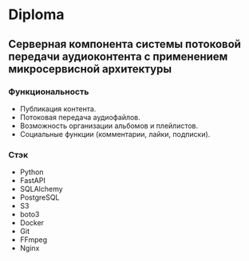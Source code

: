 # Diploma

## Серверная компонента cистемы потоковой передачи аудиоконтента с применением микросервисной архитектуры

### Функциональность
- Публикация контента.
- Потоковая передача аудиофайлов.
- Возможность организации альбомов и плейлистов.
- Социальные функции (комментарии, лайки, подписки).

### Стэк
- Python
- FastAPI
- SQLAlchemy
- PostgreSQL
- S3
- boto3
- Docker
- Git
- FFmpeg
- Nginx

